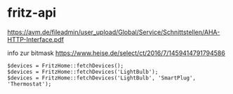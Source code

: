 # fritz-api


https://avm.de/fileadmin/user_upload/Global/Service/Schnittstellen/AHA-HTTP-Interface.pdf

info zur bitmask
https://www.heise.de/select/ct/2016/7/1459414791794586


```
$devices = FritzHome::fetchDevices();
$devices = FritzHome::fetchDevices('LightBulb');
$devices = FritzHome::fetchDevices('LightBulb', 'SmartPlug', 'Thermostat');
```